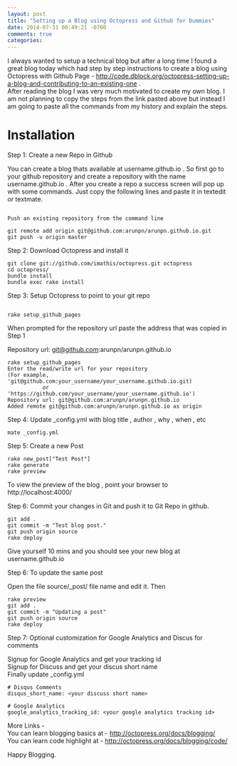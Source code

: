 ```yaml
---
layout: post
title: "Setting up a Blog using Octopress and Github for Dummies"
date: 2014-07-31 00:49:21 -0700
comments: true
categories: 
---
```

I always wanted to setup a technical blog but after a long time I found a great blog today which had  step by step instructions to create a blog using Octopress with Github Page - http://code.dblock.org/octopress-setting-up-a-blog-and-contributing-to-an-existing-one .  
After reading the blog I was very much motivated to create my own blog. I am not planning to copy the steps from the link pasted above but instead I am going to paste all the commands from my history and explain the steps. 

Installation 
============

Step 1: Create a new Repo in Github

You can create a blog thats available at username.github.io . So first go to your github repository and create a repository with the name username.github.io .  After you create a repo a success screen will pop up with some commands. Just copy the following lines and paste it in textedit or textmate.

```plain github

Push an existing repository from the command line

git remote add origin git@github.com:arunpn/arunpn.github.io.git
git push -u origin master

```

Step 2: Download Octopress and install it

```plain github https://github.com/imathis/octopress
git clone git://github.com/imathis/octopress.git octopress
cd octopress/
bundle install
bundle exec rake install

```

Step 3: Setup Octopress to point to your git repo


```plain github 

rake setup_github_pages
```
When prompted for the repository url paste the address that was copied in Step 1

Repository url: git@github.com:arunpn/arunpn.github.io

```plain
rake setup_github_pages
Enter the read/write url for your repository
(For example, 'git@github.com:your_username/your_username.github.io.git)
           or 'https://github.com/your_username/your_username.github.io')
Repository url: git@github.com:arunpn/arunpn.github.io
Added remote git@github.com:arunpn/arunpn.github.io as origin
```

Step 4: Update _config.yml with blog title , author , why , when , etc

```plain
mate _config.yml
```

Step 5: Create a new Post

```plain 
rake new_post["Test Post"]
rake generate
rake preview
```

To view the preview of the blog , point your browser to http://localhost:4000/

Step 6: Commit your changes in Git and push it to Git Repo in github.

```plain 
git add .
git commit -m "Test blog post."
git push origin source
rake deploy
```
Give yourself 10 mins and you should see your new blog at username.github.io

Step 6: To update the same post

Open the file  source/_post/ file name and edit it. Then

```plain
rake preview 
git add .
git commit -m "Updating a post"
git push origin source
rake deploy
```

Step 7: Optional customization for Google Analytics and Discus for comments

Signup for Google Analytics and get your tracking id  
Signup for Discuss and get your discus short name   
Finally update _config.yml

```plain
# Disqus Comments
disqus_short_name: <your discuss short name>

# Google Analytics
google_analytics_tracking_id: <your google analytics tracking id>
```


More Links -   
You can learn blogging basics at - http://octopress.org/docs/blogging/   
You can learn code highlight at - http://octopress.org/docs/blogging/code/

Happy Blogging.




